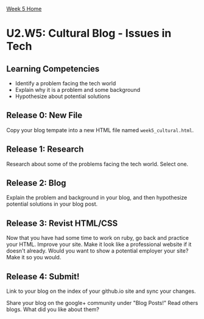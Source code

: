 [Week 5 Home](../)

# U2.W5: Cultural Blog - Issues in Tech

## Learning Competencies
- Identify a problem facing the tech world
- Explain why it is a problem and some background
- Hypothesize about potential solutions

## Release 0: New File
Copy your blog tempate into a new HTML file named `week5_cultural.html`. 

## Release 1: Research
Research about some of the problems facing the tech world. Select one. 

## Release 2: Blog
Explain the problem and background in your blog, and then hypothesize potential solutions in your blog post. 

## Release 3: Revist HTML/CSS
Now that you have had some time to work on ruby, go back and practice your HTML. Improve your site. Make it look like a professional website if it doesn't already. Would you want to show a potential employer your site? Make it so you would. 

## Release 4: Submit!
Link to your blog on the index of your github.io site and sync your changes. 

Share your blog on the google+ community under "Blog Posts!" Read others blogs. What did you like about them? 